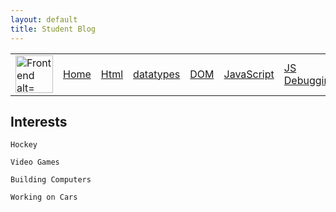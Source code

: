 ```yaml
---
layout: default
title: Student Blog
---
```



<table>
    <tbody><tr>
        <td><img src="/Student/images/logo.png" height="60" title="Frontend alt="></td>
        <td><a href="/Student/basics/home">Home</a></td>
        <td><a href="/Student/basics/html">Html</a></td>
        <td><a href="/Student/basics/datatypes">datatypes</a></td>
        <td><a href="/Student/basics/dom">DOM</a></td>
        <td><a href="/Student/basics/javascript">JavaScript</a></td>
        <td><a href="/Student/basics/js-debug">JS Debugging</a></td>
        </tr>
    </tbody>
</table>

## Interests
    Hockey

    Video Games

    Building Computers

    Working on Cars
